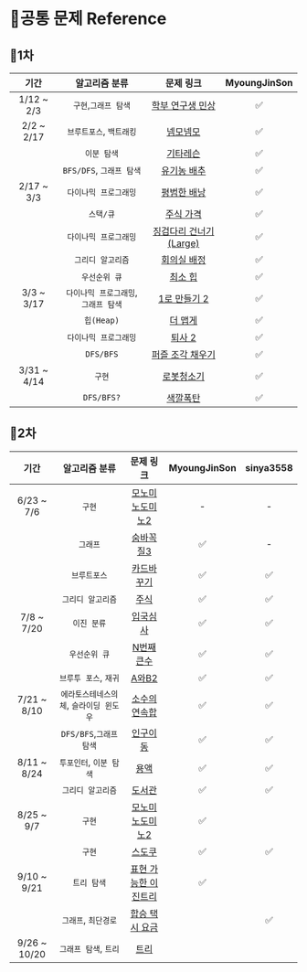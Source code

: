 # 📍공통 문제 Reference

## 🚩1차
|기간|알고리즘 분류|문제 링크|MyoungJinSon|
|:-----:|:-----:|:---:|:---:|
|1/12 ~ 2/3|`구현`,`그래프 탐색` |[학부 연구생 민상](https://www.acmicpc.net/problem/21922)|✅|
|2/2 ~ 2/17|`브루트포스`, `백트래킹`|[넴모넴모](https://www.acmicpc.net/problem/14712)|✅|
||`이분 탐색`|[기타레슨](https://www.acmicpc.net/problem/2343)|✅|
||`BFS/DFS`, `그래프 탐색`|[유기농 배추](https://www.acmicpc.net/problem/1012)|✅|
|2/17 ~ 3/3|`다이나믹 프로그래밍`|[평범한 배낭](https://www.acmicpc.net/problem/12865)|✅|
||`스택/큐`|[주식 가격](https://school.programmers.co.kr/learn/courses/30/lessons/42584)|✅|
||`다이나믹 프로그래밍`|[징검다리 건너기(Large)](https://www.acmicpc.net/problem/22871)|✅|
||`그리디 알고리즘`|[회의실 배정](https://www.acmicpc.net/problem/1931)|✅|
||`우선순위 큐`|[최소 힙](https://www.acmicpc.net/problem/1927)|✅|
|3/3 ~ 3/17|`다이나믹 프로그래밍`, `그래프 탐색`|[1로 만들기 2](https://www.acmicpc.net/problem/12852)|✅|
||`힙(Heap)`|[더 맵게](https://school.programmers.co.kr/learn/courses/30/lessons/42626)|✅|
||`다이나믹 프로그래밍`|[퇴사 2](https://www.acmicpc.net/problem/15486)|✅|
||`DFS/BFS`|[퍼즐 조각 채우기](https://school.programmers.co.kr/learn/courses/30/lessons/84021)|✅|
|3/31 ~ 4/14|`구현`|[로봇청소기](https://www.acmicpc.net/problem/14503)|✅|
||`DFS/BFS?`|[색깔폭탄](https://www.codetree.ai/ko/frequent-problems/problems/colored-bomb/description)|✅|


## 🚩2차
|기간|알고리즘 분류|문제 링크|MyoungJinSon|sinya3558|
|:----:|:----:|:----:|:---:|:---:|
|6/23 ~ 7/6|`구현`|[모노미노도미노2](https://www.acmicpc.net/problem/20061)| -|- |
||`그래프`|[숨바꼭질3](https://www.acmicpc.net/problem/13549)|✅|-|
||`브루트포스`|[카드바꾸기](https://www.acmicpc.net/problem/25401)|✅|✅|
||`그리디 알고리즘`|[주식](https://www.acmicpc.net/problem/11501)|✅|✅|
|7/8 ~ 7/20|`이진 분류`|[입국심사](https://www.acmicpc.net/problem/3079)|✅|✅|
||`우선순위 큐`|[N번째큰수](https://www.acmicpc.net/problem/2075)|✅|✅|
||`브루투 포스`, `재귀`|[A와B2](https://www.acmicpc.net/problem/12919)|✅|✅|
|7/21 ~ 8/10|`에라토스테네스의 체`, `슬라이딩 윈도우`|[소수의연속합](https://www.acmicpc.net/problem/1644)|✅|✅|
| |`DFS/BFS`,`그래프 탐색`|[인구이동](https://www.acmicpc.net/problem/16234)|✅|✅|
|8/11 ~ 8/24|`투포인터`, `이분 탐색`|[용액](https://www.acmicpc.net/problem/2467)|✅|✅|
||`그리디 알고리즘`|[도서관](https://www.acmicpc.net/problem/1461)|✅|✅|
|8/25 ~ 9/7|`구현`|[모노미노도미노2](https://www.acmicpc.net/problem/20061)|✅ ||
||`구현`|[스도쿠](https://www.acmicpc.net/problem/2239)|✅|✅|
|9/10 ~ 9/21|`트리 탐색`|[표현 가능한 이진트리](https://school.programmers.co.kr/learn/courses/30/lessons/150367)|✅||
||`그래프`, `최단경로`|[합승 택시 요금](https://school.programmers.co.kr/learn/courses/30/lessons/72413?language=python3)||✅|
|9/26 ~ 10/20|`그래프 탐색`, `트리`|[트리](https://www.acmicpc.net/problem/1068)||
